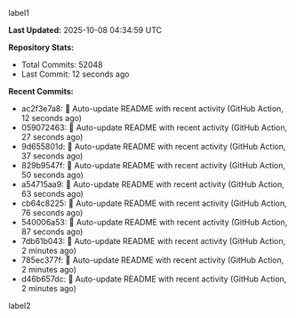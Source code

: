 
label1 
<!-- ACTIVITY_START -->
**Last Updated:** 2025-10-08 04:34:59 UTC

**Repository Stats:**
- Total Commits: 52048
- Last Commit: 12 seconds ago

**Recent Commits:**
- ac2f3e7a8: 🤖 Auto-update README with recent activity (GitHub Action, 12 seconds ago)
- 059072463: 🤖 Auto-update README with recent activity (GitHub Action, 27 seconds ago)
- 9d655801d: 🤖 Auto-update README with recent activity (GitHub Action, 37 seconds ago)
- 829b9547f: 🤖 Auto-update README with recent activity (GitHub Action, 50 seconds ago)
- a54715aa9: 🤖 Auto-update README with recent activity (GitHub Action, 63 seconds ago)
- cb64c8225: 🤖 Auto-update README with recent activity (GitHub Action, 76 seconds ago)
- 540006a53: 🤖 Auto-update README with recent activity (GitHub Action, 87 seconds ago)
- 7db61b043: 🤖 Auto-update README with recent activity (GitHub Action, 2 minutes ago)
- 785ec377f: 🤖 Auto-update README with recent activity (GitHub Action, 2 minutes ago)
- d46b657dc: 🤖 Auto-update README with recent activity (GitHub Action, 2 minutes ago)
<!-- ACTIVITY_END -->

label2
